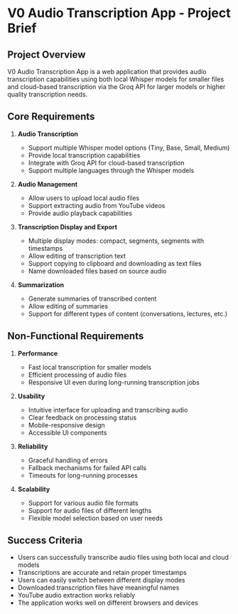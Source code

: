 # V0 Audio Transcription App - Project Brief

## Project Overview
V0 Audio Transcription App is a web application that provides audio transcription capabilities using both local Whisper models for smaller files and cloud-based transcription via the Groq API for larger models or higher quality transcription needs.

## Core Requirements

1. **Audio Transcription**
   - Support multiple Whisper model options (Tiny, Base, Small, Medium)
   - Provide local transcription capabilities
   - Integrate with Groq API for cloud-based transcription
   - Support multiple languages through the Whisper models

2. **Audio Management**
   - Allow users to upload local audio files
   - Support extracting audio from YouTube videos
   - Provide audio playback capabilities

3. **Transcription Display and Export**
   - Multiple display modes: compact, segments, segments with timestamps
   - Allow editing of transcription text
   - Support copying to clipboard and downloading as text files
   - Name downloaded files based on source audio

4. **Summarization**
   - Generate summaries of transcribed content
   - Allow editing of summaries
   - Support for different types of content (conversations, lectures, etc.)

## Non-Functional Requirements

1. **Performance**
   - Fast local transcription for smaller models
   - Efficient processing of audio files
   - Responsive UI even during long-running transcription jobs

2. **Usability**
   - Intuitive interface for uploading and transcribing audio
   - Clear feedback on processing status
   - Mobile-responsive design
   - Accessible UI components

3. **Reliability**
   - Graceful handling of errors
   - Fallback mechanisms for failed API calls
   - Timeouts for long-running processes

4. **Scalability**
   - Support for various audio file formats
   - Support for audio files of different lengths
   - Flexible model selection based on user needs

## Success Criteria
- Users can successfully transcribe audio files using both local and cloud models
- Transcriptions are accurate and retain proper timestamps
- Users can easily switch between different display modes
- Downloaded transcription files have meaningful names
- YouTube audio extraction works reliably
- The application works well on different browsers and devices 
